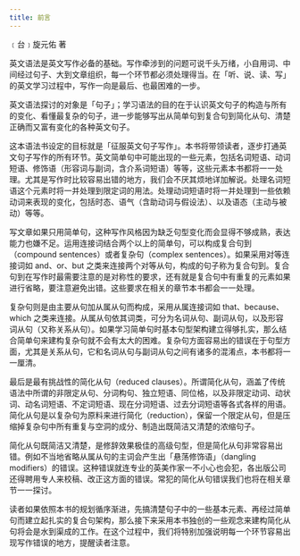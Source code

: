 ```yaml
---
title: 前言
---
```


﹝台﹞旋元佑 著

英文语法是英文写作必备的基础。写作牵涉到的问题可说千头万绪，小自用词、中间经过句子、大到文章组织，每一个环节都必须处理得当。在「听、说、读、写」的英文学习过程中，写作一向是最后、也最困难的一步。

英文语法探讨的对象是「句子」；学习语法的目的在于认识英文句子的构造与所有的变化、看懂最复杂的句子，进一步能够写出从简单句到复合句到简化从句、清楚正确而又富有变化的各种英文句子。

这本语法书设定的目标就是「征服英文句子写作」。本书将带领读者，逐步打通英文句子写作的所有环节。英文简单句中可能出现的一些元素，包括名词短语、动词短语、修饰语（形容词与副词，含介系词短语）等等，这些元素本书都将一一处理。尤其是写作时比较容易出错的地方，我们会不厌其烦地详加解说。处理名词短语这个元素时将一并处理到限定词的用法。处理动词短语时将一并处理到一些依赖动词来表现的变化，包括时态、语气（含助动词与假设法）、以及语态（主动与被动）等等。

写文章如果只用简单句，这种写作风格因为缺乏句型变化而会显得不够成熟，表达能力也嫌不足。运用连接词结合两个以上的简单句，可以构成复合句到（compound sentences）或者复杂句（complex sentences）。如果采用对等连接词如 and、or、but 之类来连接两个对等从句，构成的句子称为复合句到。复合句到在写作时最需要注意的是对称性的要求，还有就是复合句中有重复的元素如果进行省略，要注意避免出错。这些要求在相关的章节本书都会一一处理。

复杂句则是由主要从句加从属从句而构成，采用从属连接词如 t​​hat、because、which 之类来连接。从属从句依其词类，可分为名词从句、副词从句，以及形容词从句（又称关系从句）。如果学习简单句时基本句型架构建立得够扎实，那么结合简单句来建构复杂句就不会有太大的困难。复杂句方面容易出的错误在于句型方面，尤其是关系从句，它和名词从句与副词从句之间有诸多的混淆点，本书都将一一厘清。

最后是最有挑战性的简化从句（reduced clauses）。所谓简化从句，涵盖了传统语法中所谓的非限定从句、分词构句、独立短语、同位格，以及非限定动词、动状词、动名词短语、不定词短语、现在分词短语、过去分词短语等各式各样的用语。简化从句是以复杂句为原料来进行简化（reduction），保留一个限定从句，但是压缩掉复杂句中所有重复与空洞的成分、制造出既简洁又清楚的浓缩句子。

简化从句既简洁又清楚，是修辞效果极佳的高级句型，但是简化从句非常容易出错。例如不当地省略从属从句的主词会产生出「悬荡修饰语」（dangling modifiers）的错误。这种错误就连专业的英美作家一不小心也会犯，各出版公司还得聘用专人来校稿、改正这方面的错误。常犯的简化从句错误我们也将在相关章节一一探讨。

读者如果依照本书的规划循序渐进，先搞清楚句子中的一些基本元素、再经过简单句而建立起扎实的复合句架构，那么接下来采用本书独创的一些观念来建构简化从句将会是水到渠成的工作。在这个过程中，我们将特别加强说明每一个环节容易出现写作错误的地方，提醒读者注意。